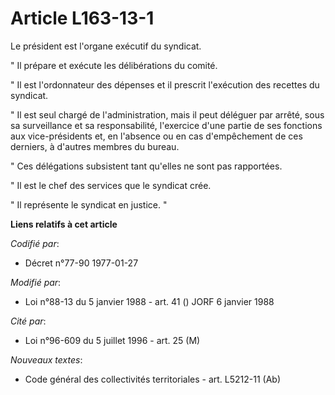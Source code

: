 # Article L163-13-1

Le président est l'organe exécutif du syndicat.

" Il prépare et exécute les délibérations du comité.

" Il est l'ordonnateur des dépenses et il prescrit l'exécution des recettes du syndicat.

" Il est seul chargé de l'administration, mais il peut déléguer par arrêté, sous sa surveillance et sa responsabilité,
l'exercice d'une partie de ses fonctions aux vice-présidents et, en l'absence ou en cas d'empêchement de ces derniers, à
d'autres membres du bureau.

" Ces délégations subsistent tant qu'elles ne sont pas rapportées.

" Il est le chef des services que le syndicat crée.

" Il représente le syndicat en justice. "

**Liens relatifs à cet article**

_Codifié par_:

  - Décret n°77-90 1977-01-27

_Modifié par_:

  - Loi n°88-13 du 5 janvier 1988 - art. 41 () JORF 6 janvier 1988

_Cité par_:

  - Loi n°96-609 du 5 juillet 1996 - art. 25 (M)

_Nouveaux textes_:

  - Code général des collectivités territoriales - art. L5212-11 (Ab)
